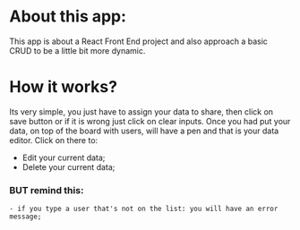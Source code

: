 # About this app:

 This app is about a React Front End project and also approach a basic CRUD to be a little bit more dynamic.

 # How it works?

   Its very simple, you just have to assign your data to share, then click on save button or if it is wrong just click on clear inputs.
   Once you had put your data, on top of the board with users, will have a pen and that is your data editor. Click on there to:
   
   - Edit your current data;
   - Delete your current data;

### BUT remind this:
    - if you type a user that's not on the list: you will have an error message;
